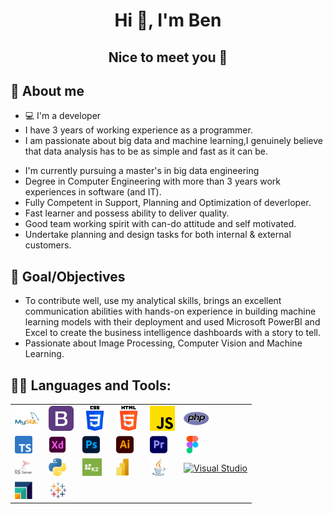 
<!--img width="100%" height="auto" src="./profile.png" /-->

<h1 align="center">Hi 👋, I'm Ben</h1>
<h2 align="center">Nice to meet you 👋</h2>

## 📖 About me
* 💻 I'm a developer
* I have 3 years of working experience as a programmer. 
* I am passionate about big data and machine learning,I genuinely believe that data analysis has to be as simple and fast as it can be.

- I'm currently pursuing a master's in big data engineering
- Degree in Computer Engineering with more than 3 years work experiences in software (and IT).
- Fully Competent in Support, Planning and Optimization of deverloper.
- Fast learner and possess ability to deliver quality. 
- Good team working spirit with can-do attitude and self motivated.
- Undertake planning and design tasks for both internal & external customers.

## 📌 Goal/Objectives
* To contribute well, use my analytical skills, brings an excellent communication abilities with hands-on experience in building machine learning models with their deployment and used Microsoft PowerBI and Excel to create the business intelligence dashboards with a story to tell. 
* Passionate about Image Processing, Computer Vision and Machine Learning.

## 👨‍💻 Languages and Tools:
<table>
  <tbody>
    <tr>
      <td>
        <a href="https://www.mysql.com/" target="_blank">
          <img src="https://raw.githubusercontent.com/devicons/devicon/master/icons/mysql/mysql-original-wordmark.svg" alt="mysql" width="40" height="40"/>
        </a>
      </td>
      <td>
        <a href="https://getbootstrap.com" target="_blank">
          <img src="https://github.com/bbbennn/bbbennn/blob/main/code/bootstrap.png?raw=true" alt="bootstrap" width="40" height="40"/>
        </a>
      </td>
      <td>
        <a href="https://www.w3schools.com/css/" target="_blank">
          <img src="https://github.com/bbbennn/bbbennn/blob/main/code/css-3.png?raw=true" alt="css3" width="40" height="40"/>
        </a>
      </td>
      <td>
        <a href="https://www.w3.org/html/" target="_blank">
          <img src="https://github.com/bbbennn/bbbennn/blob/main/code/html-5.png?raw=true" alt="html5" width="40" height="40"/>
        </a>
      </td>
      <td>
        <a href="https://developer.mozilla.org/en-US/docs/Web/JavaScript" target="_blank">
          <img src="https://github.com/bbbennn/bbbennn/blob/main/code/js.png?raw=true" alt="javascript" width="40" height="40"/>
        </a>
      </td>
      <td>
        <a href="https://www.php.net" target="_blank">
          <img src="https://github.com/bbbennn/bbbennn/blob/main/code/php.png?raw=true" alt="php" width="40" height="40"/>
        </a>
      </td>
    </tr>
    <tr>
      <td>
        <a href="#">
          <img
            alt="TypeScript"
            title="TypeScript"
            height="28px"
            src="https://github.com/bbbennn/bbbennn/blob/main/code/typescript.png?raw=true"/>
        </a>
        </td>
      <td>
          <a href="#">
            <img
              alt="Adobe XD"
              title="Adobe XD"
              height="28px"
              src="https://github.com/bbbennn/bbbennn/blob/main/code/xd.png?raw=true"/>
          </a>
        </td>
        <td>
            <a href="#">
              <img
                alt="Adobe Photoshop"
                title="Adobe Photoshop"
                height="28px"
                src="https://github.com/bbbennn/bbbennn/blob/main/code/photoshop.png?raw=true"/>
            </a>
        </td>
        <td>
            <a href="#">
              <img
                alt="Adobe illustrator"
                title="Adobe illustrator"
                height="28px"
                src="https://github.com/bbbennn/bbbennn/blob/main/code/illustrator.png?raw=true"/>
            </a>
        </td>
        <td>
            <a href="#">
              <img
                alt="Adobe Premiere-pro"
                title="Adobe Premiere-pro"
                height="28px"
                src="https://github.com/bbbennn/bbbennn/blob/main/code/premiere-pro.png?raw=true"/>
            </a>
        </td>
        <td>
            <a href="#">
              <img
                alt="Figma"
                title="Figma"
                height="28px"
                src="https://github.com/bbbennn/bbbennn/blob/c6b49c04799965e39d8d9bb383468ad1e190bc70/code/figma.png?raw=true"/>
            </a>
        </td>
    </tr>
    <tr>
        <td>
            <a href="#">
              <img
                alt="sql-server"
                title="sql-server"
                height="28px"
                src="https://github.com/bbbennn/bbbennn/blob/main/code/sql-server.png?raw=true"/>
            </a>
        </td>
        <td>
            <a href="#">
              <img
                alt="python"
                title="python"
                height="28px"
                src="https://github.com/bbbennn/bbbennn/blob/main/code/python.png?raw=true"/>
            </a>
        </td>
        <td>
            <a href="#">
              <img
                alt="K2"
                title="K2"
                height="28px"
                src="https://github.com/bbbennn/bbbennn/blob/main/code/K2.jpg?raw=true"/>
            </a>
        </td>
        <td>
            <a href="#">
              <img
                alt="Power Bi"
                title="Power Bi"
                height="28px"
                src="https://github.com/bbbennn/bbbennn/blob/main/code/PowerBI.jpg?raw=true"/>
            </a>
        </td>
        <td>
            <a href="#">
              <img
                alt="java"
                title="java"
                height="28px"
                src="https://github.com/bbbennn/bbbennn/blob/main/code/java.png?raw=true"/>
            </a>
        </td>
        <td>
            <a href="#">
                <img
                  alt="Visual Studio"
                  title="Visual Studio Code"
                  height="28px"
                  src="https://img.icons8.com/fluent/48/000000/visual-studio-code-2019.png"/>
              </a>
        </td>
    </tr>
    <tr>
        <td>
            <a href="#">
                <img
                  alt="rapidminer"
                  title="rapidminer"
                  height="28px"
                  src="https://github.com/bbbennn/bbbennn/blob/main/code/rapidminer.jpg?raw=true"/>
              </a>
        </td> 
        <td>
            <a href="#">
                <img
                  alt="tableau"
                  title="tableau"
                  height="28px"
                  src="https://github.com/bbbennn/bbbennn/blob/main/code/tableau.jpg?raw=true"/>
              </a>
        </td> 
    </tr>
  </tbody>
</table>

<!--## Medium Post
 BLOG-POST-LIST:START -->
<!-- BLOG-POST-LIST:END -->
<!--
## 📈 Github Stats
<img align="center" src="https://github-readme-stats.vercel.app/api?username=bbbennn&show_icons=true&locale=en" alt="jame3032002" />
<br />
<br />
<img align="left" src="https://github-readme-stats.vercel.app/api/top-langs?username=jame3032002&show_icons=true&locale=en&layout=compact" alt="jame3032002" />


**bbbennn/bbbennn** is a ✨ _special_ ✨ repository because its `README.md` (this file) appears on your GitHub profile.

Here are some ideas to get you started:

- 🔭 I’m currently working on ...
- 🌱 I’m currently learning ...
- 👯 I’m looking to collaborate on ...
- 🤔 I’m looking for help with ...
- 💬 Ask me about ...
- 📫 How to reach me: ...
- 😄 Pronouns: ...
- ⚡ Fun fact: ...
-->
